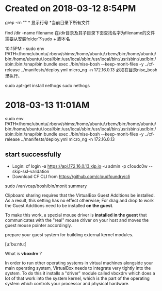 # Created on 2018-03-12 8:54PM

grep -rn "" * 显示行号 *当前目录下所有文件

find /dir -name filename  在/dir目录及其子目录下面查找名字为filename的文件
需要从安装folder下sudo + 脚本名

10:15PM - sudo env PATH=/home/ubuntu/.rbenv/shims:/home/ubuntu/.rbenv/bin:/home/ubuntu/bin:/home/ubuntu/.local/bin:/usr/local/sbin:/usr/local/bin:/usr/sbin:/usr/bin:/sbin:/bin:/snap/bin bundle exec ./bin/nise-bosh --keep-monit-files -y ../cf-release ../manifests/deploy.yml micro_ng -n 172.16.0.13 必须在目录nise_bosh里执行。

sudo apt-get install nethogs
sudo nethogs

# 2018-03-13 11:01AM
sudo env PATH=/home/ubuntu/.rbenv/shims:/home/ubuntu/.rbenv/bin:/home/ubuntu/bin:/home/ubuntu/.local/bin:/usr/local/sbin:/usr/local/bin:/usr/sbin:/usr/bin:/sbin:/bin:/snap/bin bundle exec ./bin/nise-bosh --keep-monit-files -y ../cf-release ../manifests/deploy.yml micro_ng -n 172.16.0.13

## start successfully

* Login: cf login -a https://api.172.16.0.13.xip.io -u admin -p c1oudc0w --skip-ssl-validation
* Download CF CLI from https://github.com/cloudfoundry/cli

sudo /var/vcap/bosh/bin/monit summary

Clipboard sharing requires that the VirtualBox Guest Additions be installed. As a result, this setting has no effect otherwise;
For drag and drop to work the Guest Additions need to be installed **on the guest**.

To make this work, a special mouse driver is **installed in the guest** that communicates with the "real" mouse driver on your host and moves the guest mouse pointer accordingly.

prepare your guest system for building external kernel modules.

[uːˈbuːntuː] 

What is **vboxdrv** ?

In order to run other operating systems in virtual machines alongside your main operating system, VirtualBox needs to integrate very tightly into the system. To do this it installs a "driver" module called vboxdrv which does a lot of that work into the system kernel, which is the part of the operating system which controls your processor and physical hardware.

